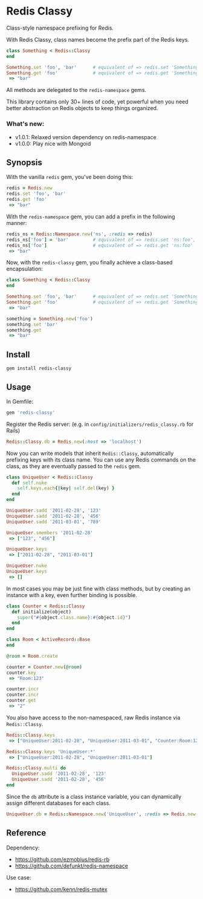 Redis Classy
============

Class-style namespace prefixing for Redis.

With Redis Classy, class names become the prefix part of the Redis keys.

```ruby
class Something < Redis::Classy
end

Something.set 'foo', 'bar'      # equivalent of => redis.set 'Something:foo', 'bar'
Something.get 'foo'             # equivalent of => redis.get 'Something:foo'
 => "bar"
```

All methods are delegated to the `redis-namespace` gems.

This library contains only 30+ lines of code, yet powerful when you need better abstraction on Redis objects to keep things organized.

### What's new:

* v1.0.1: Relaxed version dependency on redis-namespace
* v1.0.0: Play nice with Mongoid

Synopsis
--------

With the vanilla `redis` gem, you've been doing this:

```ruby
redis = Redis.new
redis.set 'foo', 'bar'
redis.get 'foo'
 => "bar"
```

With the `redis-namespace` gem, you can add a prefix in the following manner:

```ruby
redis_ns = Redis::Namespace.new('ns', :redis => redis)
redis_ns['foo'] = 'bar'         # equivalent of => redis.set 'ns:foo', 'bar'
redis_ns['foo']                 # equivalent of => redis.get 'ns:foo'
 => "bar"
```

Now, with the `redis-classy` gem, you finally achieve a class-based encapsulation:

```ruby
class Something < Redis::Classy
end

Something.set 'foo', 'bar'      # equivalent of => redis.set 'Something:foo', 'bar'
Something.get 'foo'             # equivalent of => redis.get 'Something:foo'
 => "bar"

something = Something.new('foo')
something.set 'bar'
something.get
 => "bar"
```

Install
-------

    gem install redis-classy

Usage
-----

In Gemfile:

```ruby
gem 'redis-classy'
```

Register the Redis server: (e.g. in `config/initializers/redis_classy.rb` for Rails)

```ruby
Redis::Classy.db = Redis.new(:host => 'localhost')
```

Now you can write models that inherit `Redis::Classy`, automatically prefixing keys with its class name.
You can use any Redis commands on the class, as they are eventually passed to the `redis` gem.

```ruby
class UniqueUser < Redis::Classy
  def self.nuke
    self.keys.each{|key| self.del(key) }
  end
end

UniqueUser.sadd '2011-02-28', '123'
UniqueUser.sadd '2011-02-28', '456'
UniqueUser.sadd '2011-03-01', '789'

UniqueUser.smembers '2011-02-28'
 => ["123", "456"]

UniqueUser.keys
 => ["2011-02-28", "2011-03-01"]

UniqueUser.nuke
UniqueUser.keys
 => []
```

In most cases you may be just fine with class methods, but by creating an instance with a key, even further binding is possible.

```ruby
class Counter < Redis::Classy
  def initialize(object)
    super("#{object.class.name}:#{object.id}")
  end
end

class Room < ActiveRecord::Base
end

@room = Room.create

counter = Counter.new(@room)
counter.key
 => "Room:123"

counter.incr
counter.incr
counter.get
 => "2"
```

You also have access to the non-namespaced, raw Redis instance via `Redis::Classy`.

```ruby
Redis::Classy.keys
 => ["UniqueUser:2011-02-28", "UniqueUser:2011-03-01", "Counter:Room:123"]

Redis::Classy.keys 'UniqueUser:*'
 => ["UniqueUser:2011-02-28", "UniqueUser:2011-03-01"]

Redis::Classy.multi do
  UniqueUser.sadd '2011-02-28', '123'
  UniqueUser.sadd '2011-02-28', '456'
end
```

Since the `db` attribute is a class instance variable, you can dynamically assign different databases for each class.

```ruby
UniqueUser.db = Redis::Namespace.new('UniqueUser', :redis => Redis.new(:host => 'another.host'))
```

Reference
---------

Dependency:

* <https://github.com/ezmobius/redis-rb>
* <https://github.com/defunkt/redis-namespace>

Use case:

* <https://github.com/kenn/redis-mutex>
